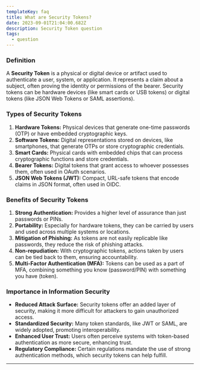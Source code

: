 ```yaml
---
templateKey: faq
title: What are Security Tokens?
date: 2023-09-01T21:04:00.682Z
description: Security Token question
tags:
  - question
---
```


### Definition
A **Security Token** is a physical or digital device or artifact used to authenticate a user, system, or application. It represents a claim about a subject, often proving the identity or permissions of the bearer. Security tokens can be hardware devices (like smart cards or USB tokens) or digital tokens (like JSON Web Tokens or SAML assertions).

### Types of Security Tokens

1. **Hardware Tokens:** Physical devices that generate one-time passwords (OTP) or have embedded cryptographic keys.
2. **Software Tokens:** Digital representations stored on devices, like smartphones, that generate OTPs or store cryptographic credentials.
3. **Smart Cards:** Physical cards with embedded chips that can process cryptographic functions and store credentials.
4. **Bearer Tokens:** Digital tokens that grant access to whoever possesses them, often used in OAuth scenarios.
5. **JSON Web Tokens (JWT):** Compact, URL-safe tokens that encode claims in JSON format, often used in OIDC.

### Benefits of Security Tokens

1. **Strong Authentication:** Provides a higher level of assurance than just passwords or PINs.
2. **Portability:** Especially for hardware tokens, they can be carried by users and used across multiple systems or locations.
3. **Mitigation of Phishing:** As tokens are not easily replicable like passwords, they reduce the risk of phishing attacks.
4. **Non-repudiation:** With cryptographic tokens, actions taken by users can be tied back to them, ensuring accountability.
5. **Multi-Factor Authentication (MFA):** Tokens can be used as a part of MFA, combining something you know (password/PIN) with something you have (token).

### Importance in Information Security

- **Reduced Attack Surface:** Security tokens offer an added layer of security, making it more difficult for attackers to gain unauthorized access.
- **Standardized Security:** Many token standards, like JWT or SAML, are widely adopted, promoting interoperability.
- **Enhanced User Trust:** Users often perceive systems with token-based authentication as more secure, enhancing trust.
- **Regulatory Compliance:** Certain regulations mandate the use of strong authentication methods, which security tokens can help fulfill.

---

